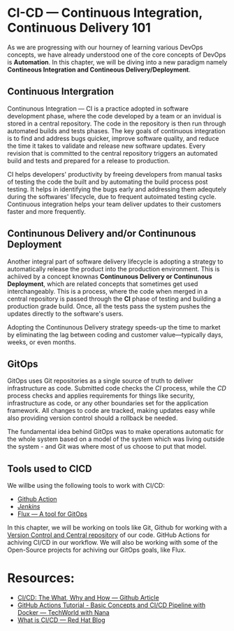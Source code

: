 # CI-CD — Continuous Integration, Continuous Delivery 101

As we are progressing with our hourney of learning various DevOps concepts, we have already understood one of the core concepts of DevOps is **Automation**. In this chapter, we will be diving into a new paradigm namely **Contineous Integration and Contineous Delivery/Deployment**.  

## Continuous Intergration

Continunous Integration — CI is a practice adopted in software development phase, where the code developed by a team or an invidual is stored in a central repository. The code in the repository is then run through automated builds and tests phases. The key goals of continuous integration is to find and address bugs quicker, improve software quality, and reduce the time it takes to validate and release new software updates. Every revision that is committed to the central repository triggers an automated build and tests and prepared for a release to production.

CI helps developers' productivity by freeing developers from manual tasks of testing the code the built and by automating the build process post testing. It helps in identifying the bugs early and addressing them adequtely during the softwares' lifecycle, due to frequent autoimated testing cycle. Continuous integration helps your team deliver updates to their customers faster and more frequently.

## Continunous Delivery and/or Continunous Deployment

Another integral part of software delivery lifecycle is adopting a strategy to automatically release the product into the production environment. This is achiived by a concept knownas **Continunous Delivery or Continunous Deployment**, which are related concepts that sometimes get used interchangeably. This is a process, where the code when merged in a central repository is passed through the **CI** phase of testing and building a production grade build. Once, all the tests pass the system pushes the updates directly to the software's users.

Adopting the Continunous Delivery strategy speeds-up the time to market by eliminating the lag between coding and customer value—typically days, weeks, or even months.

## GitOps
GitOps uses Git repositories as a single source of truth to deliver infrastructure as code. Submitted code checks the *CI* process, while the *CD* process checks and applies requirements for things like security, infrastructure as code, or any other boundaries set for the application framework. All changes to code are tracked, making updates easy while also providing version control should a rollback be needed.

The fundamental idea behind GitOps was to make operations automatic for the whole system based on a model of the system which was living outside the system - and Git was where most of us choose to put that model.


## Tools used to CICD 
 
We willbe using the following tools to work with CI/CD:

- [Github Action](https://docs.github.com/en/actions)
- *[Jenkins](https://www.jenkins.io/)*
- [Flux — A tool for GitOps](https://fluxcd.io/flux/)



In this chapter, we will be working on tools like Git, Github for working with a [Version Control and Central repository](../version%20control/) of our code. GitHub Actions for achiving CI/CD in our workflow. We will also be working with some of the Open-Source projects for achiving our GitOps goals, like Flux.  


# Resources:
- [CI/CD: The What, Why and How — Github Article ](https://resources.github.com/ci-cd/)
- [GitHub Actions Tutorial - Basic Concepts and CI/CD Pipeline with Docker — TechWorld with Nana](https://youtu.be/R8_veQiYBjI)
- [What is CI/CD — Red Hat Blog](https://www.redhat.com/en/topics/devops/what-is-ci-cd)